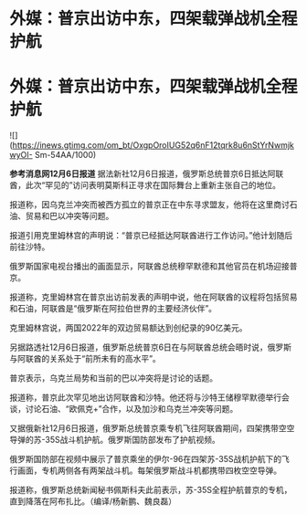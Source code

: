 # 外媒：普京出访中东，四架载弹战机全程护航

# 外媒：普京出访中东，四架载弹战机全程护航

![](https://inews.gtimg.com/om_bt/OxgpOroIUG52q6nF12tqrk8u6nStYrNwmjkwyOI-
Sm-54AA/1000)

**参考消息网12月6日报道** 据法新社12月6日报道，俄罗斯总统普京6日抵达阿联酋，此次“罕见的”访问表明莫斯科正寻求在国际舞台上重新主张自己的地位。

报道称，因乌克兰冲突而被西方孤立的普京正在中东寻求盟友，他将在这里商讨石油、贸易和巴以冲突等问题。

报道引用克里姆林宫的声明说：“普京已经抵达阿联酋进行工作访问。”他计划随后前往沙特。

俄罗斯国家电视台播出的画面显示，阿联酋总统穆罕默德和其他官员在机场迎接普京。

报道称，克里姆林宫在普京出访前发表的声明中说，他在阿联酋的议程将包括贸易和石油，阿联酋是“俄罗斯在阿拉伯世界的主要经济伙伴”。

克里姆林宫说，两国2022年的双边贸易额达到创纪录的90亿美元。

另据路透社12月6日报道，俄罗斯总统普京6日在与阿联酋总统会晤时说，俄罗斯与阿联酋的关系处于“前所未有的高水平”。

普京表示，乌克兰局势和当前的巴以冲突将是讨论的话题。

报道称，普京此次罕见地出访阿联酋和沙特。他还将与沙特王储穆罕默德举行会谈，讨论石油、“欧佩克+”合作，以及加沙和乌克兰冲突等问题。

又据俄新社12月6日报道，俄罗斯总统普京乘专机飞往阿联酋期间，四架携带空空导弹的苏-35S战斗机护航。俄罗斯国防部发布了护航视频。

俄罗斯国防部在视频中展示了普京乘坐的伊尔-96在四架苏-35S战机护航下的飞行画面，专机两侧各有两架战斗机。每架俄罗斯战斗机都携带四枚空空导弹。

报道称，俄罗斯总统新闻秘书佩斯科夫此前表示，苏-35S全程护航普京的专机，直到降落在阿布扎比。（编译/杨新鹏、魏良磊）

